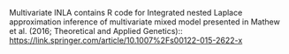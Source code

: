 Multivariate INLA contains R code for Integrated nested Laplace approximation inference of multivariate mixed model  presented in Mathew et al. (2016; Theoretical and Applied Genetics):: https://link.springer.com/article/10.1007%2Fs00122-015-2622-x

